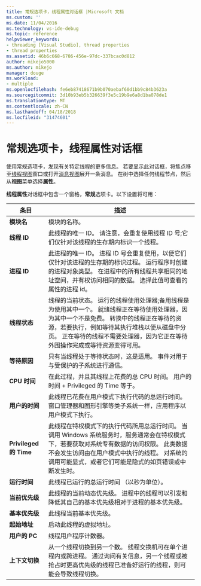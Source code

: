```yaml
---
title: 常规选项卡，线程属性对话框 |Microsoft 文档
ms.custom: ''
ms.date: 11/04/2016
ms.technology: vs-ide-debug
ms.topic: reference
helpviewer_keywords:
- threading [Visual Studio], thread properties
- thread properties
ms.assetid: 46b6c668-6786-456e-97dc-337bcac0d812
author: mikejo5000
ms.author: mikejo
manager: douge
ms.workload:
- multiple
ms.openlocfilehash: fe6eb87418671b9b070aebaf60d1bb9c84b3623a
ms.sourcegitcommit: 3d10b93eb5b326639f3e5c19b9e6a8d1ba078de1
ms.translationtype: MT
ms.contentlocale: zh-CN
ms.lasthandoff: 04/18/2018
ms.locfileid: "31474601"
---
```

# <a name="general-tab-thread-properties-dialog-box"></a>常规选项卡，线程属性对话框
使用常规选项卡，发现有关特定线程的更多信息。 若要显示此对话框，将焦点移至[线程视图](../debugger/threads-view.md)窗口或打开[消息视图](../debugger/messages-view.md)展开一条消息。 在树中选择任何线程节点，然后从**视图**菜单选择**属性**。  
  
 **线程属性**对话框中包含一个窗格，**常规**选项卡。以下设置将可用：  
  
|条目|描述|  
|-----------|-----------------|  
|**模块名**|模块的名称。|  
|**线程 ID**|此线程的唯一 ID。 请注意，会重复使用线程 ID 号;它们仅针对该线程的生存期内标识一个线程。|  
|**进程 ID**|此进程的唯一 ID。 进程 ID 号会重复使用，以便它们仅针对该进程的生存期的标识过程。 运行程序时创建的进程对象类型。 在进程中的所有线程共享相同的地址空间，并有权访问相同的数据。 选择此值可查看的属性的进程 id。|  
|**线程状态**|线程的当前状态。 运行的线程使用处理器;备用线程是为使用其中一个。 就绪线程正在等待使用处理器，因为其中一个不是免费。 转换中的线程正在等待的资源，若要执行，例如等待其执行堆栈以便从磁盘中分页。 正在等待的线程不需要处理器，因为它正在等待外围操作完成或等待资源变得可用。|  
|**等待原因**|只有当线程处于等待状态时，这是适用。 事件对用于与受保护的子系统进行通信。|  
|**CPU 时间**|在此过程，并且其线程上花费的总 CPU 时间。 用户的时间 + Privileged 的 Time 等于。|  
|**用户的时间**|此线程已花费在用户模式下执行代码的总运行时间。 窗口管理器和图形引擎等类子系统一样，应用程序以用户模式下执行。|  
|**Privileged 的 Time**|此线程在特权模式下的执行代码所用总运行时间。 当调用 Windows 系统服务时，服务通常会在特权模式下，若要获取对系统专有数据的访问权限。 此类数据不会发生访问由在用户模式中执行的线程。 对系统的调用可能显式，或者它们可能是隐式的如页错误或中断发生时。|  
|**运行时间**|此线程已运行的总运行时间 （以秒为单位）。|  
|**当前优先级**|此线程的当前动态优先级。 进程中的线程可以引发和降低其自己的基本优先级相对于进程的基本优先级。|  
|**基本优先级**|此线程当前基本优先级。|  
|**起始地址**|启动此线程的虚拟地址。|  
|**用户的 PC**|线程用户程序计数器。|  
|**上下文切换**|从一个线程切换到另一个数。 线程交换机可在单个进程内或跨进程。 通过询问有关信息，另一个线程或被抢占时更高优先级的线程已准备好运行的线程，则可能会导致线程切换。|